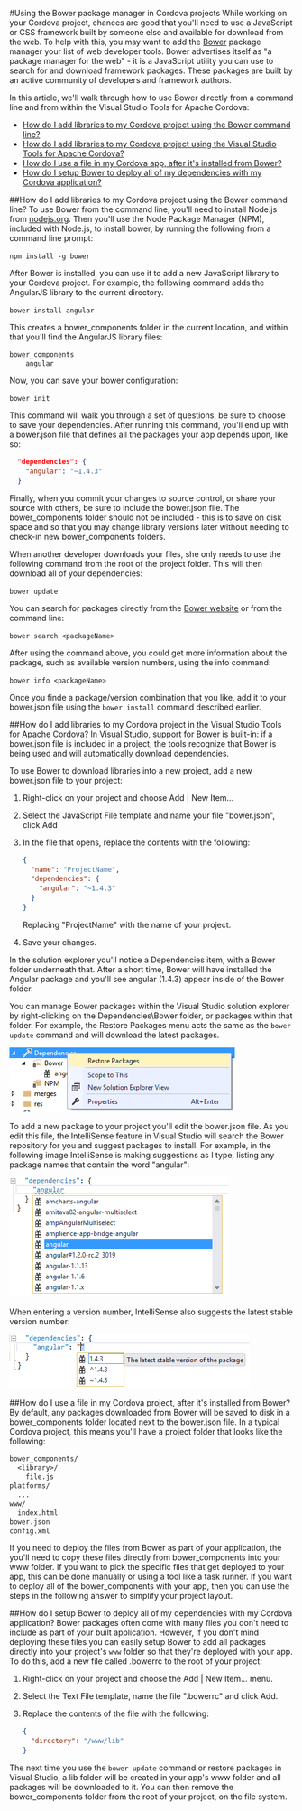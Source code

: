 #Using the Bower package manager in Cordova projects
While working on your Cordova project, chances are good that you'll need to use a JavaScript or CSS framework built by someone else and available for download from the web. To help with this, you may want to add the [Bower](http://www.bower.io) package manager your list of web developer tools. Bower advertises itself as "a package manager for the web" - it is a JavaScript utility you can use to search for and download framework packages. These packages are built by an active community of developers and framework authors.

In this article, we'll walk through how to use Bower directly from a command line and from within the Visual Studio Tools for Apache Cordova:

- [How do I  add libraries to my Cordova project using the Bower command line?](#cmdLine)
- [How do I add libraries to my Cordova project using the Visual Studio Tools for Apache Cordova?](#TACO)
- [How do I use a file in my Cordova app, after it's installed from Bower?](#useFile)
- [How do I setup Bower to deploy all of my dependencies with my Cordova application?](#downloadToWww)

##<a name="cmdLine"></a>How do I  add libraries to my Cordova project using the Bower command line?
To use Bower from the command line, you'll need to install Node.js from [nodejs.org](https://nodejs.org/). Then you'll use the Node Package Manager (NPM), included with Node.js, to install bower, by running the following from a command line prompt:

`npm install -g bower`

After Bower is installed, you can use it to add a new JavaScript library to your Cordova project. For example, the following command adds the AngularJS library to the current directory.

`bower install angular`

This creates a bower_components folder in the current location, and within that you'll find the AngularJS library files:

```
bower_components
    angular
``` 
Now, you can save your bower configuration:

`bower init`

This command will walk you through a set of questions, be sure to choose to save your dependencies. After running this command, you'll end up with a bower.json file that defines all the packages your app depends upon, like so:

```JSON
  "dependencies": {
    "angular": "~1.4.3"
  }
```
Finally, when you commit your changes to source control, or share your source with others, be sure to include the bower.json file. The bower_components folder should not be included - this is to save on disk space and so that you may change library versions later without needing to check-in new bower_components folders.

When another developer downloads your files, she only needs to use the following command from the root of the project folder. This will then download all of your dependencies:

`bower update` 

You can search for packages directly from the [Bower website](http://stackoverflow.com/questions/1880321/why-does-the-260-character-path-length-limit-exist-in-windows) or from the command line:

`bower search <packageName>`

After using the command above, you could get more information about the package, such as available version numbers, using the info command:

`bower info <packageName>`

Once you finde a package/version combination that you like, add it to your bower.json file using the `bower install` command described earlier.

##<a name="TACO"></a>How do I add libraries to my Cordova project in the Visual Studio Tools for Apache Cordova?
In Visual Studio, support for Bower is built-in: if a bower.json file is included in a project, the tools recognize that Bower is being used and will automatically download dependencies.

To use Bower to download libraries into a new project, add a new bower.json file to your project:

1. Right-click on your project and choose Add | New Item...
2. Select the JavaScript File template and name your file "bower.json", click Add
3. In the file that opens, replace the contents with the following:

    ```JSON
    {
      "name": "ProjectName",
      "dependencies": {
        "angular": "~1.4.3"
      }
    }
    ```
    Replacing "ProjectName" with the name of your project.

4. Save your changes.

In the solution explorer you'll notice a Dependencies item, with a Bower folder underneath that. After a short time, Bower will have installed the Angular package and you'll see angular (1.4.3) appear inside of the Bower folder. 

You can manage Bower packages within the Visual Studio solution explorer by right-clicking on the Dependencies\Bower folder, or packages within that folder. For example, the Restore Packages menu acts the same as the `bower update` command and will download the latest packages.

![Restoring packages from the solution explorer menu](media/bower-solution-explorer-menu.png)

To add a new package to your project you'll edit the bower.json file. As you edit this file, the IntelliSense feature in Visual Studio will search the Bower repository for you and suggest packages to install. For example, in the following image IntelliSense is making suggestions as I type, listing any package names that contain the word "angular":

![Visual Studio IntelliSense with suggestions for Bower package names](media/bower-package-intellisense.png)

When entering a version number, IntelliSense also suggests the latest stable version number:

![Visual Studio IntelliSense with suggestions for Bower package version numbers](media/bower-package-version-intellisense.png)

##<a name="useFile"></a>How do I use a file in my Cordova project, after it's installed from Bower?
By default, any packages downloaded from Bower will be saved to disk in a bower_components folder located next to the bower.json file. In a typical Cordova project, this means you'll have a project folder that looks like the following:

```
bower_components/
  <library>/
    file.js
platforms/
  ...
www/
  index.html
bower.json
config.xml
```

If you need to deploy the files from Bower as part of your application, the you'll need to copy these files directly from bower_components into your www folder. If you want to pick the specific files that get deployed to your app, this can be done manually or using a tool like a task runner. If you want to deploy all of the bower_components with your app, then you can use the steps in the following answer to simplify your project layout. 

##<a name="downloadToWww"></a>How do I setup Bower to deploy all of my dependencies with my Cordova application?
Bower packages often come with many files you don't need to include as part of your built application. However, if you don't mind deploying these files you can easily setup Bower to add all packages directly into your project's `www` folder so that they're deployed with your app. To do this, add a new file called .bowerrc to the root of your project:

1. Right-click on your project and choose the Add | New Item... menu.
2. Select the Text File template, name the file ".bowerrc" and click Add.
3. Replace the contents of the file with the following:

    ```JSON
    {
      "directory": "/www/lib"
    }
    ```

The next time you use the `bower update` command or restore packages in Visual Studio, a lib folder will be created in your app's www folder and all packages will be downloaded to it. You can then remove the bower_components folder from the root of your project, on the file system. 
